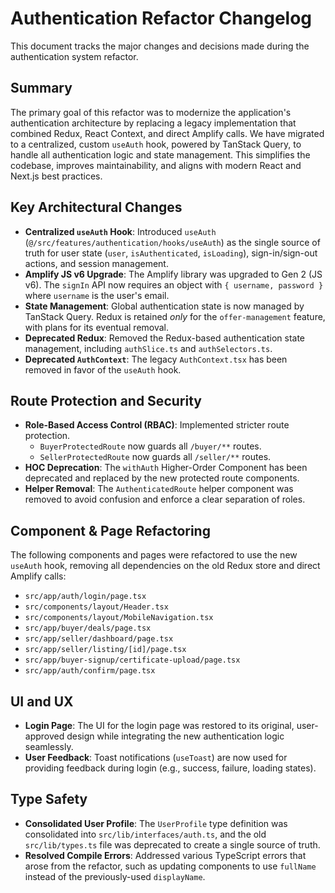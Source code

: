 # Authentication Refactor Changelog

This document tracks the major changes and decisions made during the authentication system refactor.

## Summary

The primary goal of this refactor was to modernize the application's authentication architecture by replacing a legacy implementation that combined Redux, React Context, and direct Amplify calls. We have migrated to a centralized, custom `useAuth` hook, powered by TanStack Query, to handle all authentication logic and state management. This simplifies the codebase, improves maintainability, and aligns with modern React and Next.js best practices.

## Key Architectural Changes

- **Centralized `useAuth` Hook**: Introduced `useAuth` (`@/src/features/authentication/hooks/useAuth`) as the single source of truth for user state (`user`, `isAuthenticated`, `isLoading`), sign-in/sign-out actions, and session management.
- **Amplify JS v6 Upgrade**: The Amplify library was upgraded to Gen 2 (JS v6). The `signIn` API now requires an object with `{ username, password }` where `username` is the user's email.
- **State Management**: Global authentication state is now managed by TanStack Query. Redux is retained *only* for the `offer-management` feature, with plans for its eventual removal.
- **Deprecated Redux**: Removed the Redux-based authentication state management, including `authSlice.ts` and `authSelectors.ts`.
- **Deprecated `AuthContext`**: The legacy `AuthContext.tsx` has been removed in favor of the `useAuth` hook.

## Route Protection and Security

- **Role-Based Access Control (RBAC)**: Implemented stricter route protection.
  - `BuyerProtectedRoute` now guards all `/buyer/**` routes.
  - `SellerProtectedRoute` now guards all `/seller/**` routes.
- **HOC Deprecation**: The `withAuth` Higher-Order Component has been deprecated and replaced by the new protected route components.
- **Helper Removal**: The `AuthenticatedRoute` helper component was removed to avoid confusion and enforce a clear separation of roles.

## Component & Page Refactoring

The following components and pages were refactored to use the new `useAuth` hook, removing all dependencies on the old Redux store and direct Amplify calls:

- `src/app/auth/login/page.tsx`
- `src/components/layout/Header.tsx`
- `src/components/layout/MobileNavigation.tsx`
- `src/app/buyer/deals/page.tsx`
- `src/app/seller/dashboard/page.tsx`
- `src/app/seller/listing/[id]/page.tsx`
- `src/app/buyer-signup/certificate-upload/page.tsx`
- `src/app/auth/confirm/page.tsx`

## UI and UX

- **Login Page**: The UI for the login page was restored to its original, user-approved design while integrating the new authentication logic seamlessly.
- **User Feedback**: Toast notifications (`useToast`) are now used for providing feedback during login (e.g., success, failure, loading states).

## Type Safety

- **Consolidated User Profile**: The `UserProfile` type definition was consolidated into `src/lib/interfaces/auth.ts`, and the old `src/lib/types.ts` file was deprecated to create a single source of truth.
- **Resolved Compile Errors**: Addressed various TypeScript errors that arose from the refactor, such as updating components to use `fullName` instead of the previously-used `displayName`.

